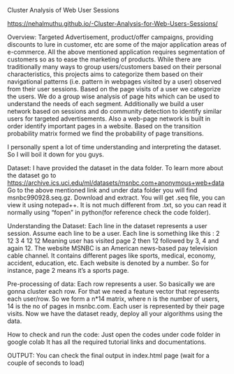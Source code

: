 Cluster Analysis of Web User Sessions

https://nehalmuthu.github.io/-Cluster-Analysis-for-Web-Users-Sessions/

Overview:
Targeted Advertisement, product/offer campaigns, providing discounts to lure in customer, etc are some of the major application areas of e-commerce.
All the above mentioned application requires segmentation of customers so as to ease the marketing of products.
While there are traditionally many ways to group users/customers based on their personal characteristics, this projects aims to categorize them based on their navigational patterns (i.e. pattern in webpages visited by a user) observed from their user sessions. 
Based on the page visits of a user we categorize the users.
We do a group wise analysis of page hits which can be used to understand the needs of each segment.
Additionally we build a user network based on sessions and do community detection to identify similar users for targeted advertisements. 
Also a web-page network is built in order identify important pages in a website. Based on the transition probability matrix formed we find the probability of page transitions.


I personally spent a lot of time understanding and interpreting the dataset. So I will boil it down for you guys.

Dataset:
I have provided the dataset in the data folder.
To learn more about the dataset go to https://archive.ics.uci.edu/ml/datasets/msnbc.com+anonymous+web+data
Go to the above mentioned link and under data folder you will find msnbc990928.seq.gz.
Download and extract. You will get .seq file, you can view it using notepad++.
It is not much different from .txt, so you can read it normally using “fopen” in python(for reference check the code folder).

Understanding the Dataset:
Each line in the dataset represents a user session. 
Assume each line to be a user.
Each line is something like this :  2 12 3 4 12 12
Meaning user has visited page 2 then 12 followed by 3, 4 and again 12.
The website MSNBC is an American news-based pay television cable channel.
It contains different pages like sports, medical, economy, accident, education, etc.
Each website is denoted by a number.
So for instance, page 2 means it’s a sports page.


Pre-processing of data:
Each row represents a user.
So basically we are gonna cluster each row.
For that we need a feature vector that represents each user/row.
So we form a n*14 matrix, where n is the number of users, 14 is the no of pages in msnbc.com.
Each user is represented by their page visits.
Now we have the dataset ready, deploy all your algorithms using the data.


How to check and run the code: 
Just open the codes under code folder in google colab
It has all the required tutorial links and documentations.

OUTPUT:
You can check the final output in index.html page (wait for a couple of seconds to load)


